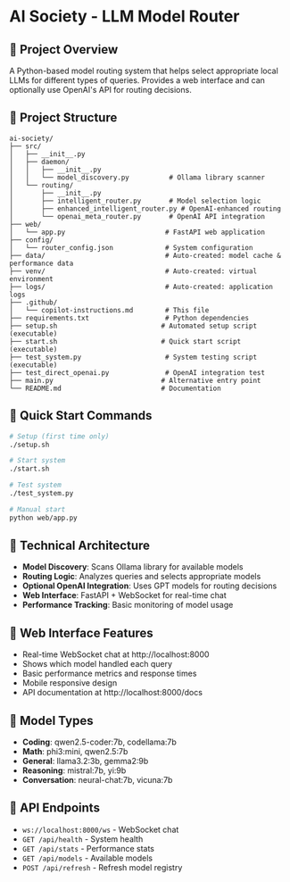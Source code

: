 # AI Society - LLM Model Router

## 🎯 Project Overview
A Python-based model routing system that helps select appropriate local LLMs for different types of queries. Provides a web interface and can optionally use OpenAI's API for routing decisions.

## 📁 Project Structure
```
ai-society/
├── src/
│   ├── __init__.py
│   ├── daemon/
│   │   ├── __init__.py
│   │   └── model_discovery.py          # Ollama library scanner
│   └── routing/
│       ├── __init__.py
│       ├── intelligent_router.py       # Model selection logic
│       ├── enhanced_intelligent_router.py # OpenAI-enhanced routing
│       └── openai_meta_router.py       # OpenAI API integration
├── web/
│   └── app.py                         # FastAPI web application
├── config/
│   └── router_config.json             # System configuration
├── data/                              # Auto-created: model cache & performance data
├── venv/                              # Auto-created: virtual environment
├── logs/                              # Auto-created: application logs
├── .github/
│   └── copilot-instructions.md        # This file
├── requirements.txt                   # Python dependencies
├── setup.sh                          # Automated setup script (executable)
├── start.sh                          # Quick start script (executable)  
├── test_system.py                     # System testing script (executable)
├── test_direct_openai.py              # OpenAI integration test
├── main.py                           # Alternative entry point
└── README.md                         # Documentation
```

## 🚀 Quick Start Commands
```bash
# Setup (first time only)
./setup.sh

# Start system
./start.sh

# Test system
./test_system.py

# Manual start
python web/app.py
```

## 🔧 Technical Architecture
- **Model Discovery**: Scans Ollama library for available models
- **Routing Logic**: Analyzes queries and selects appropriate models  
- **Optional OpenAI Integration**: Uses GPT models for routing decisions
- **Web Interface**: FastAPI + WebSocket for real-time chat
- **Performance Tracking**: Basic monitoring of model usage

## 🎨 Web Interface Features
- Real-time WebSocket chat at http://localhost:8000
- Shows which model handled each query
- Basic performance metrics and response times
- Mobile responsive design
- API documentation at http://localhost:8000/docs

## 🤖 Model Types
- **Coding**: qwen2.5-coder:7b, codellama:7b
- **Math**: phi3:mini, qwen2.5:7b  
- **General**: llama3.2:3b, gemma2:9b
- **Reasoning**: mistral:7b, yi:9b
- **Conversation**: neural-chat:7b, vicuna:7b

## 🔌 API Endpoints
- `ws://localhost:8000/ws` - WebSocket chat
- `GET /api/health` - System health
- `GET /api/stats` - Performance stats
- `GET /api/models` - Available models
- `POST /api/refresh` - Refresh model registry

